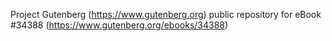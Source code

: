 Project Gutenberg (https://www.gutenberg.org) public repository for eBook #34388 (https://www.gutenberg.org/ebooks/34388)

